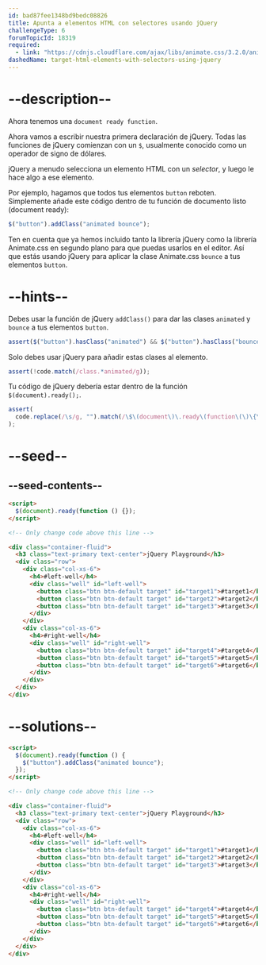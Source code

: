 ```yaml
---
id: bad87fee1348bd9bedc08826
title: Apunta a elementos HTML con selectores usando jQuery
challengeType: 6
forumTopicId: 18319
required:
  - link: "https://cdnjs.cloudflare.com/ajax/libs/animate.css/3.2.0/animate.css"
dashedName: target-html-elements-with-selectors-using-jquery
---
```


# --description--

Ahora tenemos una `document ready function`.

Ahora vamos a escribir nuestra primera declaración de jQuery. Todas las funciones de jQuery comienzan con un `$`, usualmente conocido como un operador de signo de dólares.

jQuery a menudo selecciona un elemento HTML con un <dfn>selector</dfn>, y luego le hace algo a ese elemento.

Por ejemplo, hagamos que todos tus elementos `button` reboten. Simplemente añade este código dentro de tu función de documento listo (document ready):

```js
$("button").addClass("animated bounce");
```

Ten en cuenta que ya hemos incluido tanto la librería jQuery como la librería Animate.css en segundo plano para que puedas usarlos en el editor. Así que estás usando jQuery para aplicar la clase Animate.css `bounce` a tus elementos `button`.

# --hints--

Debes usar la función de jQuery `addClass()` para dar las clases `animated` y `bounce` a tus elementos `button`.

```js
assert($("button").hasClass("animated") && $("button").hasClass("bounce"));
```

Solo debes usar jQuery para añadir estas clases al elemento.

```js
assert(!code.match(/class.*animated/g));
```

Tu código de jQuery debería estar dentro de la función `$(document).ready();`.

```js
assert(
  code.replace(/\s/g, "").match(/\$\(document\)\.ready\(function\(\)\{\$/g)
);
```

# --seed--

## --seed-contents--

```html
<script>
  $(document).ready(function () {});
</script>

<!-- Only change code above this line -->

<div class="container-fluid">
  <h3 class="text-primary text-center">jQuery Playground</h3>
  <div class="row">
    <div class="col-xs-6">
      <h4>#left-well</h4>
      <div class="well" id="left-well">
        <button class="btn btn-default target" id="target1">#target1</button>
        <button class="btn btn-default target" id="target2">#target2</button>
        <button class="btn btn-default target" id="target3">#target3</button>
      </div>
    </div>
    <div class="col-xs-6">
      <h4>#right-well</h4>
      <div class="well" id="right-well">
        <button class="btn btn-default target" id="target4">#target4</button>
        <button class="btn btn-default target" id="target5">#target5</button>
        <button class="btn btn-default target" id="target6">#target6</button>
      </div>
    </div>
  </div>
</div>
```

# --solutions--

```html
<script>
  $(document).ready(function () {
    $("button").addClass("animated bounce");
  });
</script>

<!-- Only change code above this line -->

<div class="container-fluid">
  <h3 class="text-primary text-center">jQuery Playground</h3>
  <div class="row">
    <div class="col-xs-6">
      <h4>#left-well</h4>
      <div class="well" id="left-well">
        <button class="btn btn-default target" id="target1">#target1</button>
        <button class="btn btn-default target" id="target2">#target2</button>
        <button class="btn btn-default target" id="target3">#target3</button>
      </div>
    </div>
    <div class="col-xs-6">
      <h4>#right-well</h4>
      <div class="well" id="right-well">
        <button class="btn btn-default target" id="target4">#target4</button>
        <button class="btn btn-default target" id="target5">#target5</button>
        <button class="btn btn-default target" id="target6">#target6</button>
      </div>
    </div>
  </div>
</div>
```
